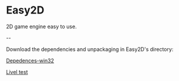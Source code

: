 Easy2D
======


 2D game engine easy to use.
 
--

Download the dependencies and unpackaging in Easy2D's directory:

 [Depedences-win32](https://dl.dropboxusercontent.com/u/26656895/Easy2D/dependences-win32.zip)
 
 [Livel test](https://dl.dropboxusercontent.com/u/26656895/Easy2D/livel.zip)
